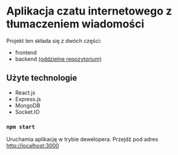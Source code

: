 # Aplikacja czatu internetowego z tłumaczeniem wiadomości

Projekt ten składa się z dwóch części:

* frontend
* backend [(oddzielne repozytorium)](https://github.com/jakubmaniak/chat-server)

## Użyte technologie

* React.js
* Express.js
* MongoDB
* Socket.IO

### `npm start`

Uruchamia aplikację w trybie dewelopera.
Przejdź pod adres [http://localhost:3000](http://localhost:3000)